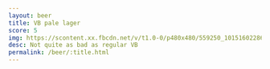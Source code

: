 ```yaml
---
layout: beer
title: VB pale lager
score: 5
img: https://scontent.xx.fbcdn.net/v/t1.0-0/p480x480/559250_10151602286458745_792577618_n.jpg?oh=384e851972873cd6006c1e706171f1ea&oe=5891D626
desc: Not quite as bad as regular VB
permalink: /beer/:title.html
---
```

